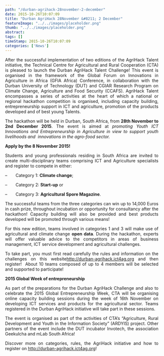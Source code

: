 ```yaml
---
path: "/durban-agrihack-28november-2-december" 
date: 2015-10-26T10:07:09 
title: "Durban AgriHack 28November &#8211; 2 December" 
featureImage: "../../images/placeholder.png" 
thumb: "../../images/placeholder.png" 
abstract:  
tags: [] 
timeStamp: 2015-10-26T10:07:09 
categories: ['News'] 
---
```


<p style="text-align: justify;">After the successful implementation of two editions of the AgriHack Talent initiative, the Technical Centre for Agricultural and Rural Cooperation (CTA) is pleased to launch the Durban AgriHack Talent Challenge! This event is organised in the framework of the Global Forum on Innovations in Agriculture in Africa (GFIA Africa) Conference, in collaboration with the Durban University of Technology (DUT) and CGIAR Research Program on Climate Change, Agriculture and Food Security (CCAFS). AgriHack Talent encompasses a series of activities at the heart of which a national or regional hackathon competition is organised, including capacity building, entrepreneurship support in ICT and agriculture, promotion of the products developed and of best young Talents.</p>
<p style="text-align: justify;">The hackathon will be held in Durban, South Africa, from <strong>28th November to 2nd December 2015</strong>. The event is aimed at <em>promoting Youth ICT Innovations and Entrepreneurship in Agriculture in view to support youth livelihoods and  innovations in the agro-food sector.</em></p>
<p style="text-align: justify;"><strong>Apply by the 8 November 2015!</strong></p>
<p style="text-align: justify;">Students and young professionals residing in South Africa are invited to create multi-disciplinary teams comprising ICT and Agriculture specialists and register to compete in either:</p>
<p style="text-align: justify;">&#8211;       Category 1: <strong>Climate change</strong>;</p>
<p style="text-align: justify;">&#8211;       Category 2: <strong>Start-up</strong> or</p>
<p style="text-align: justify;">&#8211;       Category 3: <strong>Agricultural Spore Magazine</strong>.</p>
<p style="text-align: justify;">The successful teams from the three categories can win up to 14,000 Euros in cash prize, throughout incubation or opportunity for consultancy after the hackathon! Capacity building will also be provided and best products developed will be promoted through various means!</p>
<p style="text-align: justify;">For this new edition, teams involved in categories 1 and 3 will make use of agricultural and climate change <strong>open data</strong>. During the hackathon, experts will offer valuable advice to the competitors in areas of business management, ICT service development and agricultural challenges.</p>
<p style="text-align: justify;">To take part, you must first read carefully the rules and information on the challenges on this website<a href="http://durban-agrihack.ict4ag.org/">http://durban-agrihack.ict4ag.org</a> and then register!  About 10 teams composed of up to 4 members will be selected and supported to participate!</p>
<p style="text-align: justify;"><strong>2015 Global Week of entrepreneurship</strong></p>
<p style="text-align: justify;">As part of the preparations for the Durban AgriHack Challenge and also to celebrate the 2015 Global Entrepreneurship Week, CTA will be organising online capacity building sessions during the week of 16th November on developing ICT services and products for the agricultural sector. Teams registered in the Durban AgriHack initiative will take part in these sessions.</p>
<p style="text-align: justify;">The event is organised as part of the activities of CTA’s “Agriculture, Rural Development and Youth in the Information Society” (ARDYIS) project. Other partners of the event include the DUT incubator Invotech, the association Geekulcha and mLab South Africa!</p>
<p style="text-align: justify;">Discover more on categories, rules, the AgriHack initiative and how to register on <a href="http://durban-agrihack.ict4ag.org/">http://durban-agrihack.ict4ag.org</a>!</p>
